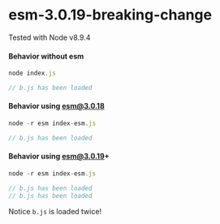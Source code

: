 # esm-3.0.19-breaking-change

Tested with Node v8.9.4

#### Behavior without esm

```js
node index.js

// b.js has been loaded
```

#### Behavior using esm@3.0.18

```js
node -r esm index-esm.js

// b.js has been loaded
```

#### Behavior using esm@3.0.19+

```js
node -r esm index-esm.js

// b.js has been loaded
// b.js has been loaded
```

Notice `b.js` is loaded twice!